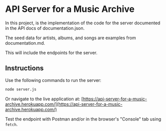 # API Server for a Music Archive

In this project, is the implementation of the code for the server documented in the API docs of documentation.json.

The seed data for artists, albums, and songs are examples from documentation.md.

This will include the endpoints for the server.

## Instructions

Use the following commands to run the server:

```bash
node server.js
```

Or navigate to the live application at: [https://api-server-for-a-music-archive.herokuapp.com/](https://api-server-for-a-music-archive.herokuapp.com/)

Test the endpoint with Postman and/or in the browser's "Console" tab using
`fetch`.
